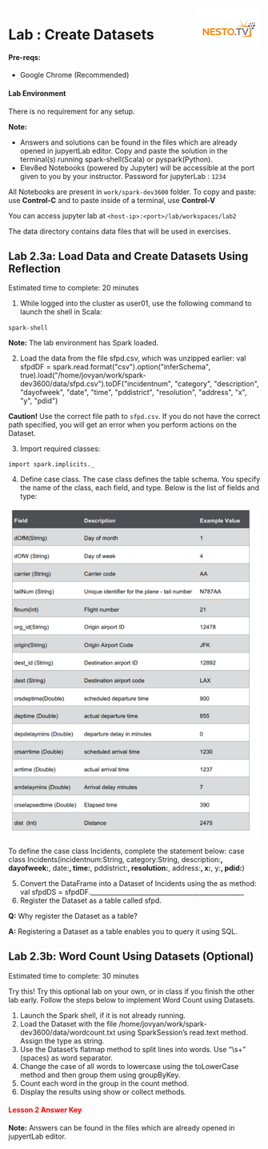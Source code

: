 <img align="right" src="../logo-small.png">

# Lab : Create Datasets

#### Pre-reqs:
- Google Chrome (Recommended)

#### Lab Environment
There is no requirement for any setup.

**Note:** 
- Answers and solutions can be found in the files which are already opened in jupyertLab editor. Copy and paste the solution in the terminal(s) running spark-shell(Scala) or pyspark(Python).
- Elev8ed Notebooks (powered by Jupyter) will be accessible at the port given to you by your instructor. Password for jupyterLab : `1234`

All Notebooks are present in `work/spark-dev3600` folder. To copy and paste: use **Control-C** and to paste inside of a terminal, use **Control-V**

You can access jupyter lab at `<host-ip>:<port>/lab/workspaces/lab2`

The data directory contains data files that will be used in exercises.

## Lab 2.3a: Load Data and Create Datasets Using Reflection
Estimated time to complete: 20 minutes

1. While logged into the cluster as user01, use the following command to launch the shell in Scala:

`spark-shell`

**Note:** The lab environment has Spark loaded.

2. Load the data from the file sfpd.csv, which was unzipped earlier:
val sfpdDF = spark.read.format("csv").option("inferSchema",
true).load("/home/jovyan/work/spark-dev3600/data/sfpd.csv").toDF("incidentnum",
"category", "description", "dayofweek", "date", "time",
"pddistrict", "resolution", "address", "x", "y", "pdid")

**Caution!** Use the correct file path to `sfpd.csv`. If you do not have the correct path
specified, you will get an error when you perform actions on the Dataset.

3. Import required classes:

```
import spark.implicits._
```

4. Define case class. The case class defines the table schema. You specify the name of the class,
each field, and type. Below is the list of fields and type:

![](../images/19.png)

To define the case class Incidents, complete the statement below:
case class Incidents(incidentnum:String, category:String,
description:__________, dayofweek:__________, date:__________,
time:__________, pddistrict:__________, resolution:__________,
address:__________, x:__________, y:__________, pdid:__________)

5. Convert the DataFrame into a Dataset of Incidents using the as method:
val sfpdDS = sfpdDF.________________________________________________
6. Register the Dataset as a table called sfpd.

**Q:** Why register the Dataset as a table?

**A:** Registering a Dataset as a table enables you to query it using SQL.

## Lab 2.3b: Word Count Using Datasets (Optional)

Estimated time to complete: 30 minutes

Try this! Try this optional lab on your own, or in class if you finish the other lab early. Follow
the steps below to implement Word Count using Datasets.

1. Launch the Spark shell, if it is not already running.
2. Load the Dataset with the file /home/jovyan/work/spark-dev3600/data/wordcount.txt using SparkSession’s
read.text method. Assign the type as string.
3. Use the Dataset’s flatmap method to split lines into words. Use “\\s+” (spaces) as word
separator.
4. Change the case of all words to lowercase using the toLowerCase method and then group them
using groupByKey.
5. Count each word in the group in the count method.
6. Display the results using show or collect methods.

<h4><span style="color:red;">Lesson 2 Answer Key</span></h4>

**Note:** Answers can be found in the files which are already opened in jupyertLab editor.
